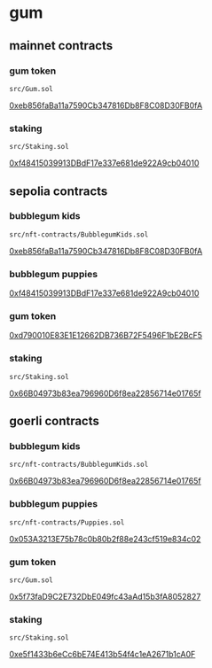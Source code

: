 # gum

## mainnet contracts

### gum token

`src/Gum.sol`

[0xeb856faBa11a7590Cb347816Db8F8C08D30FB0fA](https://etherscan.io/address/0xeb856faBa11a7590Cb347816Db8F8C08D30FB0fA#code)

### staking

`src/Staking.sol`

[0xf48415039913DBdF17e337e681de922A9cb04010](https://etherscan.io/address/0xf48415039913DBdF17e337e681de922A9cb04010#code)

## sepolia contracts

### bubblegum kids

`src/nft-contracts/BubblegumKids.sol`

[0xeb856faBa11a7590Cb347816Db8F8C08D30FB0fA](https://sepolia.etherscan.io/address/0xeb856faBa11a7590Cb347816Db8F8C08D30FB0fA#code)

### bubblegum puppies

[0xf48415039913DBdF17e337e681de922A9cb04010](https://sepolia.etherscan.io/address/0xf48415039913DBdF17e337e681de922A9cb04010#code)

### gum token

[0xd790010E83E1E12662DB736B72F5496F1bE2BcF5](https://sepolia.etherscan.io/address/0xd790010E83E1E12662DB736B72F5496F1bE2BcF5#code)

### staking

`src/Staking.sol`

[0x66B04973b83ea796960D6f8ea22856714e01765f](https://sepolia.etherscan.io/address/0x66B04973b83ea796960D6f8ea22856714e01765f#code)

## goerli contracts

### bubblegum kids

`src/nft-contracts/BubblegumKids.sol`

[0x66B04973b83ea796960D6f8ea22856714e01765f](https://goerli.etherscan.io/address/0x66B04973b83ea796960D6f8ea22856714e01765f#code)

### bubblegum puppies

`src/nft-contracts/Puppies.sol`

[0x053A3213E75b78c0b80b2f88e243cf519e834c02](https://goerli.etherscan.io/address/0x053A3213E75b78c0b80b2f88e243cf519e834c02#code)

### gum token

`src/Gum.sol`

[0x5f73faD9C2E732DbE049fc43aAd15b3fA8052827](https://goerli.etherscan.io/address/0x5f73faD9C2E732DbE049fc43aAd15b3fA8052827#code)

### staking

`src/Staking.sol`

[0xe5f1433b6eCc6bE74E413b54f4c1eA2671b1cA0F](https://goerli.etherscan.io/address/0xe5f1433b6eCc6bE74E413b54f4c1eA2671b1cA0F#code)
